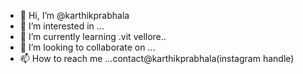 - 👋 Hi, I’m @karthikprabhala
- 👀 I’m interested in ...
- 🌱 I’m currently learning .vit vellore..
- 💞️ I’m looking to collaborate on ...
- 📫 How to reach me ...contact@karthikprabhala(instagram handle)

<!---
karthikprabhala/karthikprabhala is a ✨ special ✨ repository because its `README.md` (this file) appears on your GitHub profile.
You can click the Preview link to take a look at your changes.
--->
